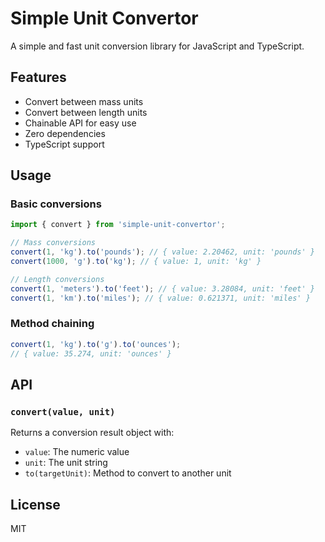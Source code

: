 # Simple Unit Convertor

A simple and fast unit conversion library for JavaScript and TypeScript.

## Features

- Convert between mass units
- Convert between length units
- Chainable API for easy use
- Zero dependencies
- TypeScript support

## Usage

### Basic conversions

```javascript
import { convert } from 'simple-unit-convertor';

// Mass conversions
convert(1, 'kg').to('pounds'); // { value: 2.20462, unit: 'pounds' }
convert(1000, 'g').to('kg'); // { value: 1, unit: 'kg' }

// Length conversions
convert(1, 'meters').to('feet'); // { value: 3.28084, unit: 'feet' }
convert(1, 'km').to('miles'); // { value: 0.621371, unit: 'miles' }
```

### Method chaining

```javascript
convert(1, 'kg').to('g').to('ounces');
// { value: 35.274, unit: 'ounces' }
```

## API

### `convert(value, unit)`

Returns a conversion result object with:
- `value`: The numeric value
- `unit`: The unit string
- `to(targetUnit)`: Method to convert to another unit

## License

MIT